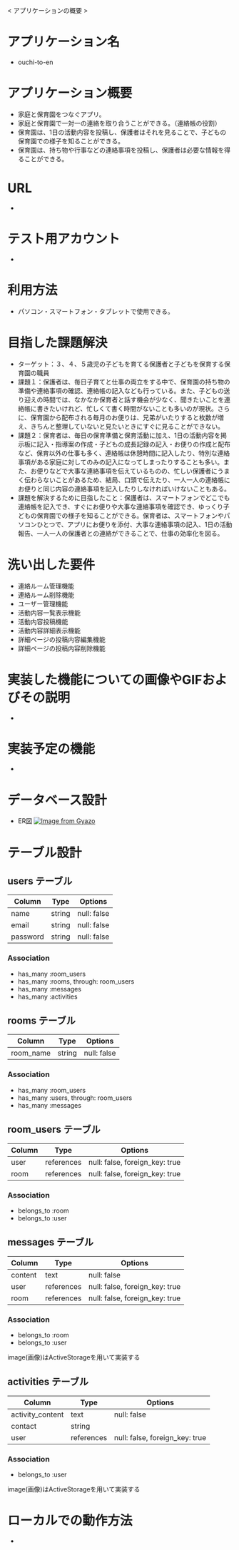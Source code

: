 < アプリケーションの概要 >
# アプリケーション名
- ouchi-to-en
# アプリケーション概要
- 家庭と保育園をつなぐアプリ。
- 家庭と保育園で一対一の連絡を取り合うことができる。（連絡帳の役割）
- 保育園は、1日の活動内容を投稿し、保護者はそれを見ることで、子どもの保育園での様子を知ることができる。
- 保育園は、持ち物や行事などの連絡事項を投稿し、保護者は必要な情報を得ることができる。
# URL
- 
# テスト用アカウント
- 
# 利用方法
- パソコン・スマートフォン・タブレットで使用できる。
# 目指した課題解決
- ターゲット：３、４、５歳児の子どもを育てる保護者と子どもを保育する保育園の職員
- 課題１：保護者は、毎日子育てと仕事の両立をする中で、保育園の持ち物の準備や連絡事項の確認、連絡帳の記入なども行っている。また、子どもの送り迎えの時間では、なかなか保育者と話す機会が少なく、聞きたいことを連絡帳に書きたいけれど、忙しくて書く時間がないことも多いのが現状。さらに、保育園から配布される毎月のお便りは、兄弟がいたりすると枚数が増え、きちんと整理していないと見たいときにすぐに見ることができない。
- 課題２：保育者は、毎日の保育準備と保育活動に加え、1日の活動内容を掲示板に記入・指導案の作成・子どもの成長記録の記入・お便りの作成と配布など、保育以外の仕事も多く、連絡帳は休憩時間に記入したり、特別な連絡事項がある家庭に対してのみの記入になってしまったりすることも多い。また、お便りなどで大事な連絡事項を伝えているものの、忙しい保護者にうまく伝わらないことがあるため、結局、口頭で伝えたり、一人一人の連絡帳にお便りと同じ内容の連絡事項を記入したりしなければいけないこともある。
- 課題を解決するために目指したこと：保護者は、スマートフォンでどこでも連絡帳を記入でき、すぐにお便りや大事な連絡事項を確認でき、ゆっくり子どもの保育園での様子を知ることができる。保育者は、スマートフォンやパソコンひとつで、アプリにお便りを添付、大事な連絡事項の記入、1日の活動報告、一人一人の保護者との連絡ができることで、仕事の効率化を図る。
# 洗い出した要件
- 連絡ルーム管理機能
- 連絡ルーム削除機能
- ユーザー管理機能
- 活動内容一覧表示機能
- 活動内容投稿機能
- 活動内容詳細表示機能
- 詳細ページの投稿内容編集機能
- 詳細ページの投稿内容削除機能
# 実装した機能についての画像やGIFおよびその説明
- 
# 実装予定の機能
- 
# データベース設計
- ER図
[![Image from Gyazo](https://i.gyazo.com/ecd64fdaa56ae8bb59b70ced8cd513fc.png)](https://gyazo.com/ecd64fdaa56ae8bb59b70ced8cd513fc)
# テーブル設計

## users テーブル

| Column   | Type   | Options     |
| -------- | ------ | ----------- |
| name     | string | null: false |
| email    | string | null: false |
| password | string | null: false |

### Association

- has_many :room_users
- has_many :rooms, through: room_users
- has_many :messages
- has_many :activities

## rooms テーブル

| Column      | Type   | Options     |
| ----------- | ------ | ----------- |
| room_name   | string | null: false |

### Association

- has_many :room_users
- has_many :users, through: room_users
- has_many :messages

## room_users テーブル

| Column | Type       | Options                        |
| ------ | ---------- | ------------------------------ |
| user   | references | null: false, foreign_key: true |
| room   | references | null: false, foreign_key: true |

### Association

- belongs_to :room
- belongs_to :user

## messages テーブル

| Column  | Type       | Options                        |
| ------- | ---------- | ------------------------------ |
| content | text       | null: false                    |
| user    | references | null: false, foreign_key: true |
| room    | references | null: false, foreign_key: true |

### Association

- belongs_to :room
- belongs_to :user

image(画像)はActiveStorageを用いて実装する

## activities テーブル

| Column           | Type       | Options                        |
| ---------------- | ---------- | ------------------------------ |
| activity_content | text       | null: false                    |
| contact          | string     |                     |
| user             | references | null: false, foreign_key: true |

### Association

- belongs_to :user

image(画像)はActiveStorageを用いて実装する

# ローカルでの動作方法
- 